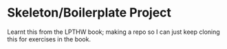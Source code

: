 # Skeleton/Boilerplate Project

Learnt this from the LPTHW book; making a repo so I can just keep cloning this for exercises in the book.